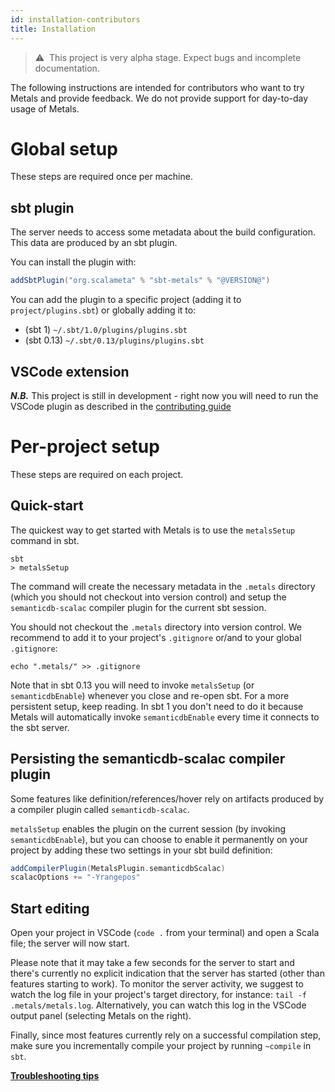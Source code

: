 ```yaml
---
id: installation-contributors
title: Installation
---
```


> ⚠ ️ This project is very alpha stage. Expect bugs and incomplete documentation.

The following instructions are intended for contributors who want to try Metals
and provide feedback. We do not provide support for day-to-day usage of Metals.

# Global setup

These steps are required once per machine.

## sbt plugin

The server needs to access some metadata about the build configuration. This
data are produced by an sbt plugin.

You can install the plugin with:

```scala
addSbtPlugin("org.scalameta" % "sbt-metals" % "@VERSION@")
```

You can add the plugin to a specific project (adding it to `project/plugins.sbt`) or globally adding it to:

- (sbt 1) `~/.sbt/1.0/plugins/plugins.sbt`
- (sbt 0.13) `~/.sbt/0.13/plugins/plugins.sbt`

## VSCode extension

***N.B.***  This project is still in development - right now you will need to run the VSCode plugin as described in the [contributing guide](../CONTRIBUTING.md#running-a-local-version-of-the-vscode-extension)

# Per-project setup

These steps are required on each project.

## Quick-start
The quickest way to get started with Metals is to use the `metalsSetup` command in sbt.

```
sbt
> metalsSetup
```

The command will create the necessary metadata in the `.metals` directory
(which you should not checkout into version control) and setup the `semanticdb-scalac` compiler
plugin for the current sbt session.

You should not checkout the `.metals` directory into version control. We recommend to add it to your
project's `.gitignore` or/and to your global `.gitignore`:

```
echo ".metals/" >> .gitignore
```

Note that in sbt 0.13 you will need to invoke `metalsSetup` (or `semanticdbEnable`) whenever you close and
re-open sbt. For a more persistent setup, keep reading. In sbt 1 you don't need to do it because Metals will
automatically invoke `semanticdbEnable` every time it connects to the sbt server.

## Persisting the semanticdb-scalac compiler plugin
Some features like definition/references/hover rely on artifacts produced by a compiler plugin
called `semanticdb-scalac`.

`metalsSetup` enables the plugin on the current session (by invoking `semanticdbEnable`), but you
can choose to enable it permanently on your project by adding these two settings in your sbt build
definition:

```scala
addCompilerPlugin(MetalsPlugin.semanticdbScalac)
scalacOptions += "-Yrangepos"
```

## Start editing
Open your project in VSCode (`code .` from your terminal) and open a Scala file;
the server will now start.

Please note that it may take a few seconds for the server to start and there's
currently no explicit indication that the server has started (other than
features starting to work). To monitor the server activity, we suggest to watch
the log file in your project's target directory, for instance:
`tail -f .metals/metals.log`. Alternatively, you can watch this log in the
VSCode output panel (selecting Metals on the right).

Finally, since most features currently rely on a successful compilation step,
make sure you incrementally compile your project by running `~compile` in `sbt`.

[**Troubleshooting tips**](../CONTRIBUTING.md#troubleshooting)
